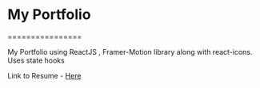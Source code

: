 # My Portfolio
================

My Portfolio using ReactJS , Framer-Motion library along with react-icons.
Uses state hooks

Link to Resume - [Here](https://drive.google.com/file/d/1CxR61hv1FkCEz_CVvigSzF9JLRShUjhM/view?usp=drive_link)